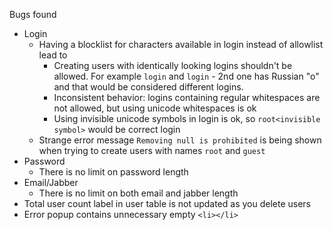 Bugs found
- Login
  - Having a blocklist for characters available in login instead of allowlist lead to
    - Creating users with identically looking logins shouldn't be allowed. For example `login` and `lоgin` - 2nd one has Russian "o" and that would be considered different logins.
    - Inconsistent behavior: logins containing regular whitespaces are not allowed, but using unicode whitespaces is ok
    - Using invisible unicode symbols in login is ok, so `root<invisible symbol>` would be correct login
  - Strange error message `Removing null is prohibited` is being shown when trying to create users with names `root` and `guest`
- Password
  - There is no limit on password length
- Email/Jabber
  - There is no limit on both email and jabber length
- Total user count label in user table is not updated as you delete users
- Error popup contains unnecessary empty `<li></li>`